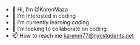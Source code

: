- 👋 Hi, I’m @KarenMaza
- 👀 I’m interested in coding
- 🌱 I’m currently learning coding
- 💞️ I’m looking to collaborate on coding
- 📫 How to reach me karenm77@nycstudents.net

<!---
KarenMaza/KarenMaza is a ✨ special ✨ repository because its `README.md` (this file) appears on your GitHub profile.
You can click the Preview link to take a look at your changes.
--->
